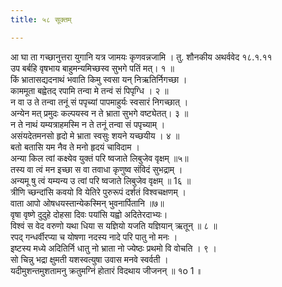 ```yaml
---
title: ५८ सूक्तम्

---
```

आ घा ता गच्छानुत्तरा युगानि यत्र जामयः कृणवन्नजामि । तु. शौनकीय अथर्ववेद १८.१.११  
उप बर्बहि वृषभाय बाहुमन्यमिच्छस्व सुभगे पतिं मत्। १ ॥  
किं भ्रातासद्यदनाथं भवाति किमु स्वसा यन् निऋतिर्निगच्छा ।  
काममूता बह्वेतद् रपामि तन्वा मे तन्वं सं पिपृग्धि । २ ॥  
न वा उ ते तन्वा तनूं सं पपृच्यां पापमाहुर्यः स्वसारं निगच्छात् ।  
अन्येन मत् प्रमुदः कल्पयस्व न ते भ्राता सुभगे वष्ट्येतत्। ३ ॥  
न ते नाथं यम्यत्राहमस्मि न ते तनूं तन्वा सं पपृच्याम् ।  
असंयदेतमनसो हृदो मे भ्राता स्वसुः शयने यच्छयीय । ४ ॥  
बतो बतासि यम नैव ते मनो हृदयं चाविदाम ।  
अन्या किल त्वां कक्ष्येव युक्तं परि ष्वजाते लिबुजेव वृक्षम् ॥५॥  
तस्य वा त्वं मन इच्छा स वा तवाधा कृणुष्व संविदं सुभद्राम् ।  
अन्यमू षु त्वं यम्यन्य उ त्वां परि ष्वजाते लिबुजेव वृक्षम् ॥ 1६ ॥  
त्रीणि च्छन्दांसि कवयो वि येतिरे पुरुरूपं दर्शतं विश्वचक्षणम् ।  
वाता आपो ओषधयस्तान्येकस्मिन् भुवनार्पितानि ॥७॥  
वृषा वृष्णे दुदुहे दोहसा दिवः पयांसि यह्वो अदितेरदाभ्यः।  
विश्वं स वेद वरुणो यथा धिया स यज्ञियो यजति यज्ञियान् ऋतून् ॥ ८ ॥  
रपद् गन्धर्वीरप्या च योषणा नदस्य नादे परि पातु नो मनः ।  
इष्टस्य मध्ये अदितिर्नि धातु नो भ्राता नो ज्येष्ठः प्रथमो वि वोचति । ९ ।  
सो चिन्नु भद्रा क्षुमती यशस्वत्युषा उवास मनवे स्वर्वती ।  
यदीमुशन्तमुशतामनु क्रतुमग्निं होतारं विदथाय जीजनन् ॥ १o 1 ॥  
  